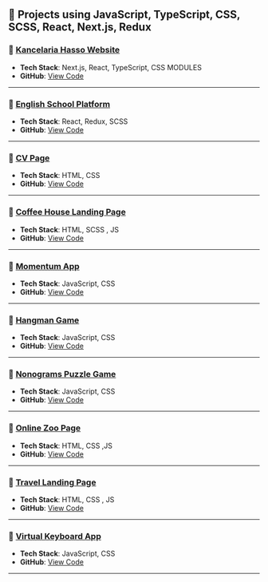 ## 💼 Projects using JavaScript, TypeScript, CSS, SCSS, React, Next.js, Redux

### 🔹 [Kancelaria Hasso Website](https://kancelariahasso.pl/)
- **Tech Stack**: Next.js, React, TypeScript, CSS MODULES 
- **GitHub**: [View Code](https://github.com/Adil240199/project-nextjs)

---

### 🔹 [English School Platform](https://adil240199.github.io/Works/)
- **Tech Stack**: React, Redux, SCSS  
- **GitHub**: [View Code](https://github.com/Adil240199/Works/tree/main/english-school)

---

### 🔹 [CV Page](https://adil240199.github.io/School-tasks/cv-html/)
- **Tech Stack**: HTML, CSS  
- **GitHub**: [View Code](https://github.com/Adil240199/School-tasks/tree/gh-pages/cv-html)

---

### 🔹 [Coffee House Landing Page](https://adil240199.github.io/School-tasks/coffee-house/home.html)
- **Tech Stack**: HTML, SCSS , JS 
- **GitHub**: [View Code](https://github.com/Adil240199/School-tasks/tree/gh-pages/coffee-house)

---

### 🔹 [Momentum App](https://adil240199.github.io/School-tasks/momentum/)
- **Tech Stack**: JavaScript, CSS  
- **GitHub**: [View Code](https://github.com/Adil240199/School-tasks/tree/gh-pages/momentum)

---

### 🔹 [Hangman Game](https://adil240199.github.io/School-tasks/hangman/)
- **Tech Stack**: JavaScript, CSS  
- **GitHub**: [View Code](https://github.com/Adil240199/School-tasks/tree/gh-pages/hangman)

---

### 🔹 [Nonograms Puzzle Game](https://adil240199.github.io/School-tasks/nonograms/)
- **Tech Stack**: JavaScript, CSS  
- **GitHub**: [View Code](https://github.com/Adil240199/School-tasks/tree/gh-pages/nonograms)

---

### 🔹 [Online Zoo Page](https://adil240199.github.io/School-tasks/online-zoo/pages/main/)
- **Tech Stack**: HTML, CSS ,JS
- **GitHub**: [View Code](https://github.com/Adil240199/School-tasks/tree/gh-pages/online-zoo)

---

### 🔹 [Travel Landing Page](https://adil240199.github.io/School-tasks/travel/)
- **Tech Stack**: HTML, CSS , JS
- **GitHub**: [View Code](https://github.com/Adil240199/School-tasks/tree/gh-pages/travel)

---

### 🔹 [Virtual Keyboard App](https://adil240199.github.io/School-tasks/virtual-keyboard/)
- **Tech Stack**: JavaScript, CSS 
- **GitHub**: [View Code](https://github.com/Adil240199/School-tasks/tree/gh-pages/virtual-keyboard)

---
